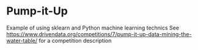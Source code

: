 # Pump-it-Up
Example of using sklearn and Python machine learning technics
See https://www.drivendata.org/competitions/7/pump-it-up-data-mining-the-water-table/ for a competition description
